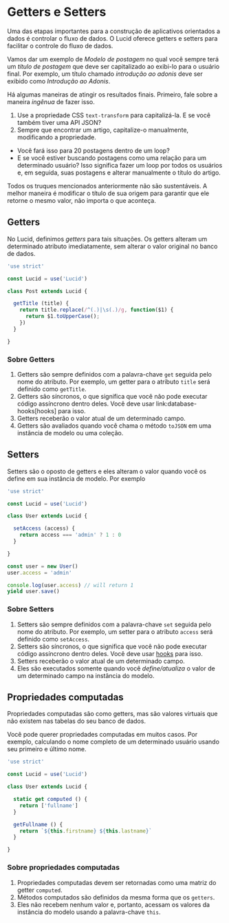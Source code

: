# Getters e Setters

Uma das etapas importantes para a construção de aplicativos orientados a dados é controlar o fluxo de dados. O Lucid oferece getters e setters para facilitar o controle do fluxo de dados.

Vamos dar um exemplo de *Modelo de postagem* no qual você sempre terá um *título de postagem* que deve ser capitalizado ao exibi-lo para o usuário final. Por exemplo, um título chamado *introdução ao adonis* deve ser exibido como *Introdução ao Adonis*.

Há algumas maneiras de atingir os resultados finais. Primeiro, fale sobre a maneira *ingênua* de fazer isso.

1. Use a propriedade CSS `text-transform` para capitalizá-la. E se você também tiver uma API JSON?
2. Sempre que encontrar um artigo, capitalize-o manualmente, modificando a propriedade.
* Você fará isso para 20 postagens dentro de um loop?
* E se você estiver buscando postagens como uma relação para um determinado usuário? Isso significa fazer um loop por todos os usuários e, em seguida, suas postagens e alterar manualmente o título do artigo.

Todos os truques mencionados anteriormente não são sustentáveis. A melhor maneira é modificar o título de sua origem para garantir que ele retorne o mesmo valor, não importa o que aconteça.

## Getters
No Lucid, definimos *getters* para tais situações. Os getters alteram um determinado atributo imediatamente, sem alterar o valor original no banco de dados.

```js
'use strict'

const Lucid = use('Lucid')

class Post extends Lucid {

  getTitle (title) {
    return title.replace(/^(.)|\s(.)/g, function($1) {
      return $1.toUpperCase();
    })
  }

}
```

### Sobre Getters

1. Getters são sempre definidos com a palavra-chave `get` seguida pelo nome do atributo. Por exemplo, um getter para o atributo `title` será definido como `getTitle`.
2. Getters são síncronos, o que significa que você não pode executar código assíncrono dentro deles. Você deve usar link:database-hooks[hooks] para isso.
3. Getters receberão o valor atual de um determinado campo.
4. Getters são avaliados quando você chama o método `toJSON` em uma instância de modelo ou uma coleção.

## Setters
Setters são o oposto de getters e eles alteram o valor quando você os define em sua instância de modelo. Por exemplo

```js
'use strict'

const Lucid = use('Lucid')

class User extends Lucid {

  setAccess (access) {
    return access === 'admin' ? 1 : 0
  }

}

const user = new User()
user.access = 'admin'

console.log(user.access) // will return 1
yield user.save()
```

### Sobre Setters

1. Setters são sempre definidos com a palavra-chave `set` seguida pelo nome do atributo. Por exemplo, um setter para o atributo `access` será definido como `setAccess`.
2. Setters são síncronos, o que significa que você não pode executar código assíncrono dentro deles. Você deve usar [hooks](/src/docs/06-lucid/03-hooks.md) para isso.
3. Setters receberão o valor atual de um determinado campo.
4. Eles são executados somente quando você *define/atualiza* o valor de um determinado campo na instância do modelo.

## Propriedades computadas
Propriedades computadas são como getters, mas são valores virtuais que não existem nas tabelas do seu banco de dados.

Você pode querer propriedades computadas em muitos casos. Por exemplo, calculando o nome completo de um determinado usuário usando seu primeiro e último nome.

```js
'use strict'

const Lucid = use('Lucid')

class User extends Lucid {

  static get computed () {
    return ['fullname']
  }

  getFullname () {
    return `${this.firstname} ${this.lastname}`
  }

}
```

### Sobre propriedades computadas

1. Propriedades computadas devem ser retornadas como uma matriz do getter `computed`.
2. Métodos computados são definidos da mesma forma que os `getters`.
3. Eles não recebem nenhum valor e, portanto, acessam os valores da instância do modelo usando a palavra-chave `this`.
